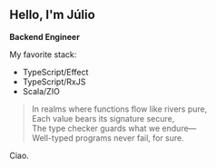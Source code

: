 ## Hello, I'm Júlio

**Backend Engineer**

My favorite stack:
- TypeScript/Effect
- TypeScript/RxJS  
- Scala/ZIO

> In realms where functions flow like rivers pure,  
> Each value bears its signature secure,  
> The type checker guards what we endure—  
> Well-typed programs never fail, for sure.

Ciao.
